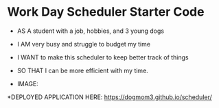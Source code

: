 # Work Day Scheduler Starter Code

* AS A student with a job, hobbies, and 3 young dogs

* I AM very busy and struggle to budget my time

* I WANT to make this scheduler to keep better track of things

* SO THAT I can be more efficient with my time.

* IMAGE:

*DEPLOYED APPLICATION HERE:
 https://dogmom3.github.io/scheduler/
